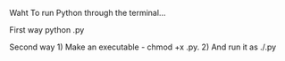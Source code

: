 Waht
To run Python through the terminal...

First way
	python <filename>.py

Second way
	1) Make an executable - chmod +x <filename>.py.
	2) And run it as ./<filename>.py